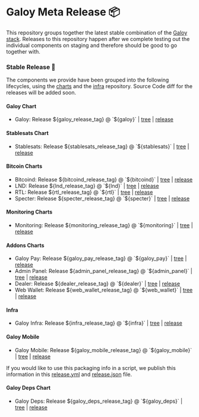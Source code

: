 # Galoy Meta Release 📦

This repository groups together the latest stable combination of the [Galoy stack](https://github.com/GaloyMoney/awesome-galoy#tech-components).
Releases to this repository happen after we complete testing out the individual components on staging and therefore should be good to go together with.

### Stable Release 🎉

The components we provide have been grouped into the following lifecycles, using the [charts](https://github.com/GaloyMoney/charts) and the [infra](https://github.com/GaloyMoney/galoy-infra) repository.
Source Code diff for the releases will be added soon.

#### Galoy Chart
- Galoy: Release ${galoy_release_tag} @ `${galoy}` | [tree](https://github.com/GaloyMoney/charts/tree/${galoy}/charts/galoy) | [release](https://github.com/GaloyMoney/charts/releases/tag/${galoy_release_tag})

#### Stablesats Chart
- Stablesats: Release ${stablesats_release_tag} @ `${stablesats}` | [tree](https://github.com/GaloyMoney/charts/tree/${stablesats}/charts/stablesats) | [release](https://github.com/GaloyMoney/charts/releases/tag/${stablesats_release_tag})

#### Bitcoin Charts
- Bitcoind: Release ${bitcoind_release_tag} @ `${bitcoind}` | [tree](https://github.com/GaloyMoney/charts/tree/${bitcoind}/charts/bitcoind) | [release](https://github.com/GaloyMoney/charts/releases/tag/${bitcoind_release_tag})
- LND: Release ${lnd_release_tag} @ `${lnd}` | [tree](https://github.com/GaloyMoney/charts/tree/${lnd}/charts/lnd) | [release](https://github.com/GaloyMoney/charts/releases/tag/${lnd_release_tag})
- RTL: Release ${rtl_release_tag} @ `${rtl}` | [tree](https://github.com/GaloyMoney/charts/tree/${rtl}/charts/rtl) | [release](https://github.com/GaloyMoney/charts/releases/tag/${rtl_release_tag})
- Specter: Release ${specter_release_tag} @ `${specter}` | [tree](https://github.com/GaloyMoney/charts/tree/${specter}/charts/specter) | [release](https://github.com/GaloyMoney/charts/releases/tag/${specter_release_tag})

#### Monitoring Charts
- Monitoring: Release ${monitoring_release_tag} @ `${monitoring}` | [tree](https://github.com/GaloyMoney/charts/tree/${monitoring}/charts/monitoring) | [release](https://github.com/GaloyMoney/charts/releases/tag/${monitoring_release_tag})

#### Addons Charts
- Galoy Pay: Release ${galoy_pay_release_tag} @ `${galoy_pay}` | [tree](https://github.com/GaloyMoney/charts/tree/${galoy_pay}/charts/galoy-pay) | [release](https://github.com/GaloyMoney/charts/releases/tag/${galoy_pay_release_tag})
- Admin Panel: Release ${admin_panel_release_tag} @ `${admin_panel}` | [tree](https://github.com/GaloyMoney/charts/tree/${admin_panel}/charts/admin-panel) | [release](https://github.com/GaloyMoney/charts/releases/tag/${admin_panel_release_tag})
- Dealer: Release ${dealer_release_tag} @ `${dealer}` | [tree](https://github.com/GaloyMoney/charts/tree/${dealer}/charts/dealer) | [release](https://github.com/GaloyMoney/charts/releases/tag/${dealer_release_tag})
- Web Wallet: Release ${web_wallet_release_tag} @ `${web_wallet}` | [tree](https://github.com/GaloyMoney/charts/tree/${web_wallet}/charts/web-wallet) | [release](https://github.com/GaloyMoney/charts/releases/tag/${web_wallet_release_tag})

#### Infra

- Galoy Infra: Release ${infra_release_tag} @ `${infra}` | [tree](https://github.com/GaloyMoney/galoy-infra/tree/${infra}) | [release](https://github.com/GaloyMoney/galoy-infra/releases/tag/${infra_release_tag})

#### Galoy Mobile

- Galoy Mobile: Release ${galoy_mobile_release_tag} @ `${galoy_mobile}` | [tree](https://github.com/GaloyMoney/galoy-mobile/tree/${galoy_mobile}) | [release](https://github.com/GaloyMoney/galoy-mobile/releases/tag/${galoy_mobile_release_tag})

If you would like to use this packaging info in a script, we publish this information in this [release.yml](./release.yml) and [release.json](./release.json) file.

#### Galoy Deps Chart
- Galoy Deps: Release ${galoy_deps_release_tag} @ `${galoy_deps}` | [tree](https://github.com/GaloyMoney/charts/tree/${galoy_deps}/charts/galoy-deps) | [release](https://github.com/GaloyMoney/charts/releases/tag/${galoy_deps_release_tag})
